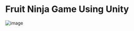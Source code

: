 # Fruit Ninja Game Using Unity

![image](https://github.com/yazeedmshayekh2/Games/assets/102586302/f865321d-c627-48b8-b6dd-9f4be770d044)

